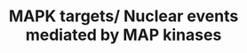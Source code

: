 ---
annotations:
- type: Pathway Ontology
  value: mitogen activated protein kinase signaling pathway
authors:
- MaintBot
- MartijnVanIersel
- ReactomeTeam
- Anwesha
description: MAPKs are protein kinases that, once activated, phosphorylate their specific
  cytosolic or nuclear substrates at serine and/or threonine residues. Such phosphorylation
  events can either positively or negatively regulate substrate, and thus entire signaling
  cascade activity.  <p>The major cytosolic target of activated ERKs are RSKs (90
  kDa Ribosomal protein S6 Kinase). Active RSKs translocates to the nucleus and phosphorylates
  such factors as c-Fos(on Ser362), SRF (Serum Response Factor) at Ser103, and CREB
  (Cyclic AMP Response Element-Binding protein) at Ser133. In the nucleus activated
  ERKs phosphorylate many other targets such as MSKs (Mitogen- and Stress-activated
  protein kinases), MNK (MAP interacting kinase) and Elk1 (on Serine383 and Serine389).
  ERK can directly phosphorylate CREB and  also AP-1 components c-Jun and c-Fos.  Another
  important target of ERK is NF-KappaB. Recent studies reveals that nuclear pore proteins
  are direct substrates for ERK (Kosako H et al, 2009). Other ERK nuclear targets
  include c-Myc, HSF1 (Heat-Shock Factor-1), STAT1/3 (Signal Transducer and Activator
  of Transcription-1/3), and many more transcription factors.</p><p>Activated p38
  MAPK is able to phosphorylate a variety of substrates, including transcription factors
  STAT1, p53, ATF2 (Activating transcription factor 2), MEF2 (Myocyte enhancer factor-2),
  protein kinases MSK1, MNK, MAPKAPK2/3, death/survival molecules (Bcl2, caspases),
  and cell cycle control factors (cyclin D1).</p><p>JNK, once activated, phosphorylates
  a range of nuclear substrates, including transcription factors Jun, ATF, Elk1, p53,
  STAT1/3 and many other factors. JNK has also been shown to directly phosphorylate
  many nuclear hormone receptors. For example, peroxisome proliferator-activated receptor
  1 (PPAR-1) and retinoic acid receptors RXR and RAR are substrates for JNK.  Other
  JNK targets are heterogeneous nuclear ribonucleoprotein K (hnRNP-K) and the Pol
  I-specific transcription factor TIF-IA, which regulates ribosome synthesis. Other
  adaptor and scaffold proteins have also been characterized as nonnuclear substrates
  of JNK.    View original pathway at [http://www.reactome.org/PathwayBrowser/#DIAGRAM=450282
  Reactome].
last-edited: 2021-01-25
organisms:
- Homo sapiens
redirect_from:
- /index.php/Pathway:WP1845
- /instance/WP1845
schema-jsonld:
- '@context': https://schema.org/
  '@id': https://wikipathways.github.io/pathways/WP1845.html
  '@type': Dataset
  creator:
    '@type': Organization
    name: WikiPathways
  description: MAPKs are protein kinases that, once activated, phosphorylate their
    specific cytosolic or nuclear substrates at serine and/or threonine residues.
    Such phosphorylation events can either positively or negatively regulate substrate,
    and thus entire signaling cascade activity.  <p>The major cytosolic target of
    activated ERKs are RSKs (90 kDa Ribosomal protein S6 Kinase). Active RSKs translocates
    to the nucleus and phosphorylates such factors as c-Fos(on Ser362), SRF (Serum
    Response Factor) at Ser103, and CREB (Cyclic AMP Response Element-Binding protein)
    at Ser133. In the nucleus activated ERKs phosphorylate many other targets such
    as MSKs (Mitogen- and Stress-activated protein kinases), MNK (MAP interacting
    kinase) and Elk1 (on Serine383 and Serine389). ERK can directly phosphorylate
    CREB and  also AP-1 components c-Jun and c-Fos.  Another important target of ERK
    is NF-KappaB. Recent studies reveals that nuclear pore proteins are direct substrates
    for ERK (Kosako H et al, 2009). Other ERK nuclear targets include c-Myc, HSF1
    (Heat-Shock Factor-1), STAT1/3 (Signal Transducer and Activator of Transcription-1/3),
    and many more transcription factors.</p><p>Activated p38 MAPK is able to phosphorylate
    a variety of substrates, including transcription factors STAT1, p53, ATF2 (Activating
    transcription factor 2), MEF2 (Myocyte enhancer factor-2), protein kinases MSK1,
    MNK, MAPKAPK2/3, death/survival molecules (Bcl2, caspases), and cell cycle control
    factors (cyclin D1).</p><p>JNK, once activated, phosphorylates a range of nuclear
    substrates, including transcription factors Jun, ATF, Elk1, p53, STAT1/3 and many
    other factors. JNK has also been shown to directly phosphorylate many nuclear
    hormone receptors. For example, peroxisome proliferator-activated receptor 1 (PPAR-1)
    and retinoic acid receptors RXR and RAR are substrates for JNK.  Other JNK targets
    are heterogeneous nuclear ribonucleoprotein K (hnRNP-K) and the Pol I-specific
    transcription factor TIF-IA, which regulates ribosome synthesis. Other adaptor
    and scaffold proteins have also been characterized as nonnuclear substrates of
    JNK.    View original pathway at [http://www.reactome.org/PathwayBrowser/#DIAGRAM=450282
    Reactome].
  keywords:
  - FOS
  - p-S212,S360,S376,T581-RPS6KA5
  - 'p-T180,Y182-MAPK14 '
  - complex
  - 'DUSP4 '
  - p-T325,T331,S362,S374-FOS
  - 'PPP2CA '
  - 'p-T218,Y220-MAPK7 '
  - JNK, p38
  - 'RPS6KA2 '
  - kinase
  - Pi
  - VRK3:DUSP3
  - MAPK3/MAPK1/MAPK7
  - RPS6KA5
  - PP2A-ABdeltaC
  - p-S133-CREB1
  - 'p-T,Y-MAPK8 '
  - p-T,Y MAPK dimers
  - 'PPP2CB '
  - CREB1
  - 'DUSP7 '
  - 'p-T69,T71-ATF2 '
  - p-S63-ATF1
  - 'MEF2C '
  - JUN
  - H2O
  - p-S63,S73-JUN
  - 'MEF2A '
  - 'p-T180,Y182-MAPK11 '
  - 'p-T202,Y204-MAPK3 '
  - 'p-S396-MEF2C '
  - 'PPP2R1B '
  - protein S6 kinase
  - p-2S-cJUN:p-2T-ATF2
  - ADP
  - ATP
  - alpha/beta
  - ATF1
  - 'DUSP3 '
  - 'DUSP6 '
  - 'RPS6KA1 '
  - MEF2
  - 'RPS6KA3 '
  - Phospho-Ribosomal
  - ERK-specific DUSP
  - 'p-MAPK8,9,10 '
  - p-p38 MAPK
  - p-4S,T336-ELK1
  - 'p-T185,Y187-MAPK1 '
  - p-T69,T71-ATF2
  - 'PPP2R5D '
  - 'p-T221,Y223-MAPK10 '
  - p-MAPK3/MAPK1/MAPK7
  - kinases ERK1/2,
  - dimers
  - p-T218,Y220-MAPK7
  - p-MAPK8,9,10
  - 'PPP2R1A '
  - 'MAPK7 '
  - 'p-p38 MAPK alpha/beta '
  - Activated MAPK
  - 'p-S63,S73-JUN '
  - p-2S-cJUN:p-2S,2T-cFOS
  - p-MEF2
  - 'p-4S,T231,T365-RPS6KA3 '
  - 'p-T325,T331,S362,S374-FOS '
  - p-T222,S272-MAPKAPK2
  - 'p-T183,Y185-MAPK9 '
  - 'VRK3 '
  - 'MAPK3 '
  - ELK1
  - 'p-S408-MEF2A '
  - ATF2
  - 'p-4S,T356,T570-RPS6KA2 '
  - 'p-4S,T359,T573-RPS6KA1 '
  - Ribosomal protein S6
  - 'MAPK1 '
  license: CC0
  name: MAPK targets/ Nuclear events mediated by MAP kinases
seo: CreativeWork
title: MAPK targets/ Nuclear events mediated by MAP kinases
wpid: WP1845
---